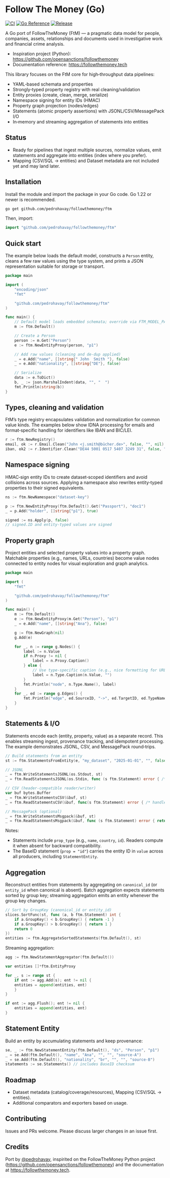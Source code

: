 # Follow The Money (Go)

[![CI](https://github.com/pedrohavay/followthemoney/actions/workflows/ci.yml/badge.svg)](https://github.com/pedrohavay/followthemoney/actions/workflows/ci.yml)
[![Go Reference](https://pkg.go.dev/badge/github.com/pedrohavay/followthemoney/ftm.svg)](https://pkg.go.dev/github.com/pedrohavay/followthemoney/ftm)
[![Release](https://img.shields.io/github/v/release/pedrohavay/followthemoney?display_name=tag&sort=semver)](https://github.com/pedrohavay/followthemoney/releases)

A Go port of FollowTheMoney (FtM) — a pragmatic data model for people, companies, assets, relationships and documents
used in investigative work and financial crime analysis.

- Inspiration project (Python): https://github.com/opensanctions/followthemoney
- Documentation reference: https://followthemoney.tech

This library focuses on the FtM core for high‑throughput data pipelines:

- YAML‑based schemata and properties
- Strongly‑typed property registry with real cleaning/validation
- Entity proxies (create, clean, merge, serialize)
- Namespace signing for entity IDs (HMAC)
- Property graph projection (nodes/edges)
- Statements (atomic property assertions) with JSONL/CSV/MessagePack I/O
- In‑memory and streaming aggregation of statements into entities

## Status

- Ready for pipelines that ingest multiple sources, normalize values, emit statements and aggregate into entities (index
  where you prefer).
- Mapping (CSV/SQL → entities) and Dataset metadata are not included yet and may land later.

## Installation

Install the module and import the package in your Go code. Go 1.22 or newer is recommended.

```bash
go get github.com/pedrohavay/followthemoney/ftm
```

Then, import:

```go
import "github.com/pedrohavay/followthemoney/ftm"
```

## Quick start

The example below loads the default model, constructs a `Person` entity, cleans a few raw values
using the type system, and prints a JSON representation suitable for storage or transport.

```go
package main

import (
	"encoding/json"
	"fmt"

	"github.com/pedrohavay/followthemoney/ftm"
)

func main() {
    // Default model loads embedded schemata; override via FTM_MODEL_PATH
    m := ftm.Default()

	// Create a Person
	person := m.Get("Person")
	e := ftm.NewEntityProxy(person, "p1")

	// Add raw values (cleaning and de-dup applied)
	_ = e.Add("name", []string{" John  Smith "}, false)
	_ = e.Add("nationality", []string{"DE"}, false)

	// Serialize
	data := e.ToDict()
	b, _ := json.MarshalIndent(data, "", "  ")
	fmt.Println(string(b))
}

```

## Types, cleaning and validation

FtM’s type registry encapsulates validation and normalization for common value kinds. The examples below show IDNA
processing for emails and format‑specific handling for identifiers like IBAN and BIC/LEI.

```go
r := ftm.NewRegistry()
email, ok := r.Email.Clean("John <j.smith@bücher.de>", false, "", nil) // j.smith@xn--bcher-kva.de
iban, ok2 := r.Identifier.Clean("DE44 5001 0517 5407 3249 31", false, "iban", nil)
```

## Namespace signing

HMAC‑sign entity IDs to create dataset‑scoped identifiers and avoid collisions across sources. Applying a namespace
also rewrites entity‑typed properties to their signed equivalents.

```go
ns := ftm.NewNamespace("dataset-key")

p := ftm.NewEntityProxy(ftm.Default().Get("Passport"), "doc1")
_ = p.Add("holder", []string{"p1"}, true)

signed := ns.Apply(p, false)
// signed.ID and entity-typed values are signed
```

## Property graph

Project entities and selected property values into a property graph. Matchable properties (e.g., names, URLs,
countries) become value nodes connected to entity nodes for visual exploration and graph analytics.

```go
package main

import (
	"fmt"

	"github.com/pedrohavay/followthemoney/ftm"
)

func main() {
	m := ftm.Default()
	e := ftm.NewEntityProxy(m.Get("Person"), "p1")
	_ = e.Add("name", []string{"Ana"}, false)

	g := ftm.NewGraph(nil)
	g.Add(e)

	for _, n := range g.Nodes() {
		label := n.Value
		if n.Proxy != nil {
			label = n.Proxy.Caption()
		} else {
			// Use type-specific caption (e.g., nice formatting for URLs, names)
			label = n.Type.Caption(n.Value, "")
		}
		fmt.Println("node", n.Type.Name(), label)
	}
	for _, ed := range g.Edges() {
		fmt.Println("edge", ed.SourceID, "->", ed.TargetID, ed.TypeName())
	}
}

```

## Statements & I/O

Statements encode each (entity, property, value) as a separate record. This enables streaming ingest, provenance
tracking, and idempotent processing. The example demonstrates JSONL, CSV, and MessagePack round‑trips.

```go
// Build statements from an entity
st := ftm.StatementsFromEntity(e, "my_dataset", "2025-01-01", "", false, "ingestor-A")

// JSONL
_ = ftm.WriteStatementsJSONL(os.Stdout, st)
_ = ftm.ReadStatementsJSONL(os.Stdin, func (s ftm.Statement) error { /* handle */ return nil })

// CSV (header-compatible reader/writer)
var buf bytes.Buffer
_ = ftm.WriteStatementsCSV(&buf, st)
_ = ftm.ReadStatementsCSV(&buf, func(s ftm.Statement) error { /* handle */ return nil })

// MessagePack (optional)
_ = ftm.WriteStatementsMsgpack(&buf, st)
_ = ftm.ReadStatementsMsgpack(&buf, func (s ftm.Statement) error { return nil })
```

Notes:
- Statements include `prop_type` (e.g., `name`, `country`, `id`). Readers compute it when absent for backward compatibility.
- The BaseID statement (`prop = "id"`) carries the entity ID in `value` across all producers, including `StatementEntity`.

## Aggregation

Reconstruct entities from statements by aggregating on `canonical_id` (or `entity_id` when canonical is absent).
Batch aggregation expects statements sorted by group key; streaming aggregation emits an entity whenever the group
key changes.

```go
// Sort by GroupKey (canonical_id or entity_id)
slices.SortFunc(st, func (a, b ftm.Statement) int {
    if a.GroupKey() < b.GroupKey() { return -1 }
    if a.GroupKey() > b.GroupKey() { return 1 }
    return 0
})
entities := ftm.AggregateSortedStatements(ftm.Default(), st)
```

Streaming aggregation:

```go
agg := ftm.NewStatementAggregator(ftm.Default())

var entities []*ftm.EntityProxy

for _, s := range st {
    if ent := agg.Add(s); ent != nil {
    entities = append(entities, ent)
    }
}

if ent := agg.Flush(); ent != nil {
    entities = append(entities, ent)
}
```

## Statement Entity

Build an entity by accumulating statements and keep provenance:

```go
se, _ := ftm.NewStatementEntity(ftm.Default(), "ds", "Person", "p1")
_ = se.Add(ftm.Default(), "name", "Ana", "", "", "source-A")
_ = se.Add(ftm.Default(), "nationality", "br", "", "", "source-B")
statements := se.Statements() // includes BaseID checksum
```

## Roadmap

- Dataset metadata (catalog/coverage/resources), Mapping (CSV/SQL → entities).
- Additional comparators and exporters based on usage.

## Contributing

Issues and PRs welcome. Please discuss larger changes in an issue first.

## Credits

Port by [@pedrohavay](http://x.com/pedrohavay), inspirited on the FollowTheMoney Python
project (https://github.com/opensanctions/followthemoney) and the documentation at
https://followthemoney.tech.
